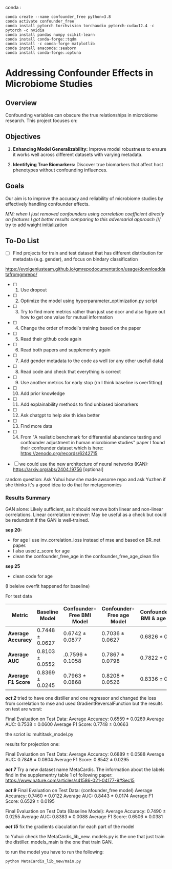 conda :

```
conda create --name confounder_free python=3.8
conda activate confounder_free
conda install pytorch torchvision torchaudio pytorch-cuda=12.4 -c pytorch -c nvidia
conda install pandas numpy scikit-learn
conda install conda-forge::tqdm
conda install -c conda-forge matplotlib
conda install anaconda::seaborn
conda install conda-forge::optuna
```

# Addressing Confounder Effects in Microbiome Studies

## Overview

Confounding variables can obscure the true relationships in microbiome research. This project focuses on:

## Objectives

1. **Enhancing Model Generalizability:** Improve model robustness to ensure it works well across different datasets with varying metadata.
   
2. **Identifying True Biomarkers:** Discover true biomarkers that affect host phenotypes without confounding influences.

## Goals

Our aim is to improve the accuracy and reliability of microbiome studies by effectively handling confounder effects.



*MM: when I just removed confounders using correlation coefficient directly on features I got better results comparing to this adversarial approach*
/// try to add waight initialization
## To-Do List

- [ ] Find projects for train and test dataset that has different distribution for metadata (e.g. gender), and focus on bindary classification

https://evolgeniusteam.github.io/gmrepodocumentation/usage/downloaddatafromgmrepo/

- [ ] 1. Use dropout
- [ ] 2. Optimize the model using hyperparameter_optimization.py script
- [ ] 3. Try to find more metrics rather than just use dcor and also figure out how to get one value for mutual information
- [ ] 4. Change the order of model's training based on the paper
- [ ] 5. Read their github code again
- [ ] 6. Read both papers and supplementry again
- [ ] 7. Add gender metadata to the code as well (or any other usefull data)
- [ ] 8. Read code and check that everything is correct
- [ ] 9. Use another metrics for early stop (rn I think baseline is overfitting)
- [ ] 10. Add prior knowledge
- [ ] 11. Add explainability methods to find unbiased biomarkers
- [ ] 12. Ask chatgpt to help ake th idea better
- [ ] 13. Find more data
- [ ] 14. From "A realistic benchmark for differential abundance testing and confounder adjustment in human microbiome studies" paper I found their confounder dataset which is here: https://zenodo.org/records/6242715



- [ ] we could use the new architecture of neural networks (KAN): https://arxiv.org/abs/2404.19756 [optional]



random question: Ask Yuhui how she made awsome repo and ask Yuzhen if she thinks it's a good idea to do that for metagenomics



### Results Summary            


GAN alone: Likely sufficient, as it should remove both linear and non-linear correlations.
Linear correlation remover: May be useful as a check but could be redundant if the GAN is well-trained.

**sep 20:**

- for age I use inv_correlation_loss instead of mse and based on BR_net paper.
- I also used z_score for age 
- clean the confounder_free_age in the confounder_free_age_clean file

**sep 25**

- clean code for age 

(I beleive overfit happened for baseline)

For test data

| Metric                            | Baseline Model           | Confounder-Free BMI Model    | Confounder-Free age Model | Confounder_Free BMI & age Model|
|-----------------------------------|---------------------------------------|--------------------------------------| --------------------------------------| --------------------------------------|
| **Average Accuracy** |     0.7448 ± 0.0627         | 0.6742 ± 0.0877 |         0.7036 ± 0.0627     | 0.6826 ± 0.0306 |
| **Average AUC**           |       0.8103 ± 0.0552         | .0.7596 ± 0.1058             |       0.7867 ± 0.0798    | 0.7822 ± 0.0629 |
| **Average F1 Score**                      |   0.8369 ± 0.0245             | 0.7963 ± 0.0868               |      0.8208 ± 0.0526       | 0.8336 ± 0.0435 |


***oct 2***
tried to have one distiller and one regressor and changed the loss from correlation to mse and used GradientReversalFunction but the results on test are worst: 

Final Evaluation on Test Data:
Average Accuracy: 0.6559 ± 0.0269
Average AUC: 0.7538 ± 0.0600
Average F1 Score: 0.7748 ± 0.0663

the scriot is: multitask_model.py


results for projection one:

Final Evaluation on Test Data:
Average Accuracy: 0.6889 ± 0.0588
Average AUC: 0.7848 ± 0.0804
Average F1 Score: 0.8542 ± 0.0295

***oct 7***
Try a new dataset name MetaCardis. The information about the labels find in the supplementry table 1 of following paper: https://www.nature.com/articles/s41586-021-04177-9#Sec15


***oct 9*** 
Final Evaluation on Test Data: (confounder_free model)
Average Accuracy: 0.7460 ± 0.0122
Average AUC: 0.8443 ± 0.0174
Average F1 Score: 0.6529 ± 0.0195

Final Evaluation on Test Data (Baseline Model):
Average Accuracy: 0.7490 ± 0.0255
Average AUC: 0.8383 ± 0.0088
Average F1 Score: 0.6506 ± 0.0381

***oct 15***
fix the gradients claculation for each part of the model



to Yuhui: check the MetaCardis_lib_new. models.py is the one that just train the distiller. models_main is the one that train GAN.

to run the model you have to run the following: 

```
python MetaCardis_lib_new/main.py
```
